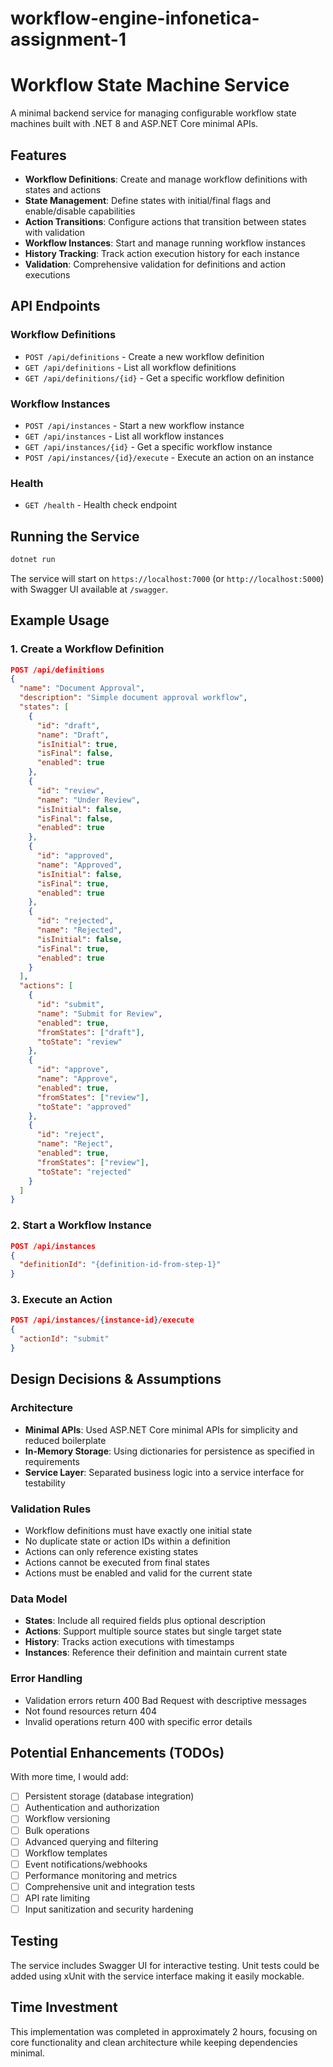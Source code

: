 # workflow-engine-infonetica-assignment-1

# Workflow State Machine Service

A minimal backend service for managing configurable workflow state machines built with .NET 8 and ASP.NET Core minimal APIs.

## Features

- **Workflow Definitions**: Create and manage workflow definitions with states and actions
- **State Management**: Define states with initial/final flags and enable/disable capabilities
- **Action Transitions**: Configure actions that transition between states with validation
- **Workflow Instances**: Start and manage running workflow instances
- **History Tracking**: Track action execution history for each instance
- **Validation**: Comprehensive validation for definitions and action executions

## API Endpoints

### Workflow Definitions
- `POST /api/definitions` - Create a new workflow definition
- `GET /api/definitions` - List all workflow definitions
- `GET /api/definitions/{id}` - Get a specific workflow definition

### Workflow Instances
- `POST /api/instances` - Start a new workflow instance
- `GET /api/instances` - List all workflow instances
- `GET /api/instances/{id}` - Get a specific workflow instance
- `POST /api/instances/{id}/execute` - Execute an action on an instance

### Health
- `GET /health` - Health check endpoint

## Running the Service

```bash
dotnet run
```

The service will start on `https://localhost:7000` (or `http://localhost:5000`) with Swagger UI available at `/swagger`.

## Example Usage

### 1. Create a Workflow Definition

```json
POST /api/definitions
{
  "name": "Document Approval",
  "description": "Simple document approval workflow",
  "states": [
    {
      "id": "draft",
      "name": "Draft",
      "isInitial": true,
      "isFinal": false,
      "enabled": true
    },
    {
      "id": "review",
      "name": "Under Review",
      "isInitial": false,
      "isFinal": false,
      "enabled": true
    },
    {
      "id": "approved",
      "name": "Approved",
      "isInitial": false,
      "isFinal": true,
      "enabled": true
    },
    {
      "id": "rejected",
      "name": "Rejected",
      "isInitial": false,
      "isFinal": true,
      "enabled": true
    }
  ],
  "actions": [
    {
      "id": "submit",
      "name": "Submit for Review",
      "enabled": true,
      "fromStates": ["draft"],
      "toState": "review"
    },
    {
      "id": "approve",
      "name": "Approve",
      "enabled": true,
      "fromStates": ["review"],
      "toState": "approved"
    },
    {
      "id": "reject",
      "name": "Reject",
      "enabled": true,
      "fromStates": ["review"],
      "toState": "rejected"
    }
  ]
}
```

### 2. Start a Workflow Instance

```json
POST /api/instances
{
  "definitionId": "{definition-id-from-step-1}"
}
```

### 3. Execute an Action

```json
POST /api/instances/{instance-id}/execute
{
  "actionId": "submit"
}
```

## Design Decisions & Assumptions

### Architecture
- **Minimal APIs**: Used ASP.NET Core minimal APIs for simplicity and reduced boilerplate
- **In-Memory Storage**: Using dictionaries for persistence as specified in requirements
- **Service Layer**: Separated business logic into a service interface for testability

### Validation Rules
- Workflow definitions must have exactly one initial state
- No duplicate state or action IDs within a definition
- Actions can only reference existing states
- Actions cannot be executed from final states
- Actions must be enabled and valid for the current state

### Data Model
- **States**: Include all required fields plus optional description
- **Actions**: Support multiple source states but single target state
- **History**: Tracks action executions with timestamps
- **Instances**: Reference their definition and maintain current state

### Error Handling
- Validation errors return 400 Bad Request with descriptive messages
- Not found resources return 404
- Invalid operations return 400 with specific error details

## Potential Enhancements (TODOs)

With more time, I would add:

- [ ] Persistent storage (database integration)
- [ ] Authentication and authorization
- [ ] Workflow versioning
- [ ] Bulk operations
- [ ] Advanced querying and filtering
- [ ] Workflow templates
- [ ] Event notifications/webhooks
- [ ] Performance monitoring and metrics
- [ ] Comprehensive unit and integration tests
- [ ] API rate limiting
- [ ] Input sanitization and security hardening

## Testing

The service includes Swagger UI for interactive testing. Unit tests could be added using xUnit with the service interface making it easily mockable.

## Time Investment

This implementation was completed in approximately 2 hours, focusing on core functionality and clean architecture while keeping dependencies minimal.
